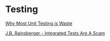 # Testing
[Why Most Unit Testing is Waste](https://rbcs-us.com/documents/Why-Most-Unit-Testing-is-Waste.pdf)

[J.B. Rainsberger - Integrated Tests Are A Scam](https://vimeo.com/80533536)
